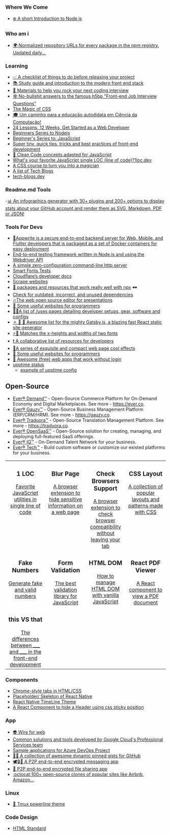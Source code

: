 ### Where We Come

  - [❄️ A short Introduction to Node.js](https://github.com/maxogden/art-of-node)

### Who am i

  - [🌍 Normalized repository URLs for every package in the npm registry. Updated daily...](https://github.com/nice-registry/all-the-package-repos)

### Learning

  - [✅ A checklist of things to do before releasing your project](https://github.com/amilajack/project-checklist)
  - [📚 Study guide and introduction to the modern front end stack](https://github.com/grab/front-end-guide)
  - [💯 Materials to help you rock your next coding interview](https://github.com/yangshun/tech-interview-handbook)
  - [🕸 No-bullshit answers to the famous h5bp "Front-end Job Interview Questions"](https://github.com/yangshun/front-end-interview-handbook)
  - [The Magic of CSS](https://github.com/adamschwartz/magic-of-css)
  - [🎓 Um caminho para a educação autodidata em Ciência da Computação!](https://github.com/Universidade-Livre/ciencia-da-computacao)
  - [24 Lessons, 12 Weeks, Get Started as a Web Developer](https://github.com/microsoft/Web-Dev-For-Beginners)
  - [Beginners Series to Nodejs](https://channel9.msdn.com/Series/Beginners-Series-to-Nodejs?WT.mc_id=academic-13441-cxa)
  - [Beginner's Series to: JavaScript](https://channel9.msdn.com/Series/Beginners-Series-to-JavaScript?WT.mc_id=academic-13441-cxa)
  - [Super tiny, quick tips, tricks and best practices of front-end development](https://github.com/1milligram/frontend-tips)
  - [🛁 Clean Code concepts adapted for JavaScript](https://github.com/ryanmcdermott/clean-code-javascript)
  - [What's your favorite JavaScript single LOC (line of code)?1loc.dev](https://github.com/1milligram/1loc)
  - [A CSS course to turn you into a magician](https://adamschwartz.co/magic-of-css/chapters/6-transitions/)
  - [A list of Tech Blogs](https://github.com/markodenic/awesome-tech-blogs)
  - [tech-blogs.dev](https://tech-blogs.dev/) 

### Readme.md Tools

  -[📊 An infographics generator with 30+ plugins and 200+ options to display stats about your GitHub account and render them as SVG, Markdown, PDF or JSON!](https://github.com/lowlighter/metrics)
  
### Tools For Devs

  - [🚀Appwrite is a secure end-to-end backend server for Web, Mobile, and Flutter developers that is packaged as a set of Docker containers for easy deployment](https://github.com/appwrite/appwrite)
  - [End-to-end testing framework written in Node.js and using the Webdriver API](https://github.com/nightwatchjs/nightwatch)
  - [A simple zero-configuration command-line http server](https://github.com/http-party/http-server)
  - [Smart Fonts Tests](https://github.com/adamschwartz/typography.js)
  - [Cloudflare’s developer docs](https://github.com/adamschwartz/cloudflare-docs)
  - [Scrape websites](https://github.com/adamschwartz/web.scraper.workers.dev)
  - [🌟 packages and resources that work really well with npx](https://github.com/zkat/npx) 🕶
  - [Check for outdated, incorrect, and unused dependencies](https://github.com/dylang/npm-check)
  - [🔥The web open source editor for presentations](https://github.com/deckgo/deckdeckgo#getting-started)
  - [🔗 Some useful websites for programmers](https://github.com/sdmg15/Best-websites-a-programmer-should-visit)
  - [🧙‍♂️A list of /uses pages detailing developer setups, gear, software and configs](https://github.com/wesbos/awesome-uses)
  - [⚛️ 📄 🚀 Awesome list for the mighty Gatsby.js, a blazing fast React static site generator](https://github.com/prayash/awesome-gatsby)
  - [⚡️🎨 Matches the x-heights and widths of two fonts](https://github.com/notwaldorf/font-style-matcher)
  - [❗️ A collaborative list of resources for developers](https://github.com/marcelscruz/dev-resources)
  - [🚀A series of exquisite and compact web page cool effects](https://github.com/lindelof/awesome-web-effect)
  - [🔗 Some useful websites for programmers](https://github.com/sdmg15/Best-websites-a-programmer-should-visit)
  - [🚀 Awesome (free) web apps that work without login](https://github.com/aviaryan/awesome-no-login-web-apps)
  - [upptime status](https://status-plus.github.io/StatusPlus/)
    - [example of upptime config](https://github.com/Status-Plus/StatusPlus/blob/master/.upptimerc.yml) 

## Open-Source

- [Ever® Demand™](https://github.com/ever-co/ever-demand) - Open-Source Commerce Platform for On-Demand Economy and Digital Marketplaces. See more - https://ever.co.
- [Ever® Gauzy™](https://github.com/ever-co/ever-gauzy) - Open-Source Business Management Platform (ERP/CRM/HRM). See more - https://gauzy.co.
- [Ever® Traduora™](https://github.com/ever-co/ever-traduora) - Open-Source Translation Management Platform. See more - https://traduora.co.
- [Ever® OpenSaaS™](https://github.com/ever-co/ever-opensaas) -  Open-Source solution for creating, managing, and deploying full-featured SaaS offerings.
- [Ever® IQ™](https://everiq.co) - On-Demand Talent Network for your business.
- [Ever® Tech™](https://ever.tech) - Build custom software or customize our existed platforms for your business.

<table>
    <tbody>
        <tr valign="top">
            <td width="25%" align="center">
                <h3>1 LOC</h3>
                <a href="https://1loc.dev">Favorite JavaScript utilities in single line of code</a>
            </td>
            <td width="25%" align="center">
                <h3>Blur Page</h3>
                <a href="https://blur.page">A browser extension to hide sensitive information on a web page</a>
            </td>
            <td width="25%" align="center">
                <h3>Check Browsers Support</h3>
                <a href="https://checkbrowsers.support">A browser extension to check browser compatibility without leaving your tab</a>
            </td>
            <td width="25%" align="center">
                <h3>CSS Layout</h3>
                <a href="https://csslayout.io">A collection of popular layouts and patterns made with CSS</a>
            </td>
        </tr>
        <tr valign="top">
            <td width="25%" align="center">
                <h3>Fake Numbers</h3>
                <a href="https://fakenumbers.io">Generate fake and valid numbers</a>
            </td>
            <td width="25%" align="center">
                <h3>Form Validation</h3>
                <a href="https://formvalidation.io">The best validation library for JavaScript</a>
            </td>
            <td width="25%" align="center">
                <h3>HTML DOM</h3>
                <a href="https://htmldom.dev">How to manage HTML DOM with vanilla JavaScript</a>
            </td>
            <td width="25%" align="center">
                <h3>React PDF Viewer</h3>
                <a href="https://react-pdf-viewer.dev">A React component to view a PDF document</a>
            </td>
        </tr>
        <tr valign="top">
            <td width="25%" align="center">
                <h3>this VS that</h3>
                <a href="https://thisthat.dev">The differences between ___ and ___ in the front-end development</a>
            </td>
            <td width="25%" align="center"></td>
            <td width="25%" align="center"></td>
            <td width="25%" align="center"></td>
        </tr>
    </tbody>
</table>

### Components

  - [Chrome-style tabs in HTML/CSS](https://github.com/adamschwartz/chrome-tabs)
  - [Placeholder/ Skeleton of React Native](https://github.com/tomzaku/react-native-shimmer-placeholder)
  - [React Native TimeLine Theme](https://github.com/tomzaku/react-native-timeline-theme)
  - [A React Component to hide a Header using css sticky position](https://github.com/Integreat/react-sticky-headroom)


### App

  - [👽 Wire for web](https://github.com/wireapp/wire-webapp)
  - [Common solutions and tools developed by Google Cloud's Professional Services team](https://github.com/GoogleCloudPlatform/professional-services)
  - [Sample applications for Azure DevOps Project](https://github.com/microsoft/devops-project-samples)
  - [📌✨ A collection of awesome dynamic pinned gists for GitHub](https://github.com/matchai/awesome-pinned-gists)
  - [🕊️🔒💬 A P2P end-to-end encrypted messaging app](https://github.com/HR/ciphora)
  - [🚀 P2P end-to-end encrypted file sharing app](https://github.com/HR/spacedrop)
  - [:octocat:100+ open-source clones of popular sites like Airbnb, Amazon...](https://github.com/GorvGoyl/Clone-Wars)


### Linux

  - [🎨 Tmux powerline theme](https://github.com/wfxr/tmux-power)


### Code Design

  - [HTML Standard](https://github.com/whatwg/html)



